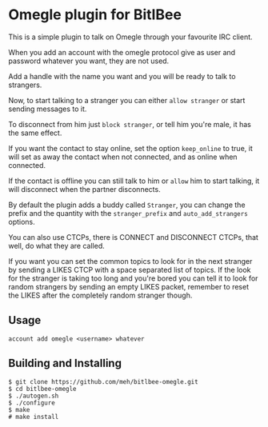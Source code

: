 Omegle plugin for BitlBee
=========================
This is a simple plugin to talk on Omegle through your favourite IRC client.

When you add an account with the omegle protocol give as user and password whatever you want,
they are not used.

Add a handle with the name you want and you will be ready to talk to strangers.

Now, to start talking to a stranger you can either `allow stranger` or start sending messages to it.

To disconnect from him just `block stranger`, or tell him you're male, it has the same effect.

If you want the contact to stay online, set the option `keep_online` to true, it will set as away
the contact when not connected, and as online when connected.

If the contact is offline you can still talk to him or `allow` him to start talking, it will disconnect
when the partner disconnects.

By default the plugin adds a buddy called `Stranger`, you can change the prefix and the quantity with the
`stranger_prefix` and `auto_add_strangers` options.

You can also use CTCPs, there is CONNECT and DISCONNECT CTCPs, that well, do what they are called.

If you want you can set the common topics to look for in the next stranger by sending a LIKES CTCP with a space
separated list of topics. If the look for the stranger is taking too long and you're bored you can tell it to
look for random strangers by sending an empty LIKES packet, remember to reset the LIKES after the completely
random stranger though.

Usage
-----

```
account add omegle <username> whatever
```

Building and Installing
-----------------------

```
$ git clone https://github.com/meh/bitlbee-omegle.git
$ cd bitlbee-omegle
$ ./autogen.sh
$ ./configure
$ make
# make install
```
